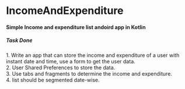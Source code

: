 # IncomeAndExpenditure
<H4><b>Simple Income and expenditure list andoird app in Kotlin</b> </H4>
<H5>Task Done</H5>  
1. Write an app that can store the income and expenditure of a user with instant date and time, use a form to get the user data.<br/>
2. User Shared Preferences to store the data.<br/>
3. Use tabs and fragments to determine the income and expenditure.<br/>
4. list should be segmented date-wise.<br/>
